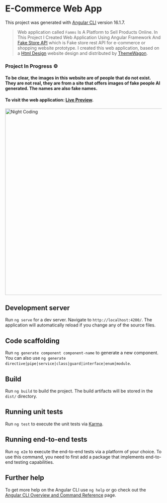 # E-Commerce Web App

This project was generated with [Angular CLI](https://github.com/angular/angular-cli) version 16.1.7.

> Web application called `Famms` Is A Platform to Sell Products Online. In This Project I Created Web Application Using Angular Framework And [Fake Store API](https://fakestoreapi.com/) which is Fake store rest API for e-commerce or shopping website prototype. I created this web application, based on a [Html Design](https://html.design) website design and distributed by [ThemeWagon](https://themewagon.com).

### Project In Progress ⚙️

####  To be clear, the images in this website are of people that do not exist. They are not real, they are from a site that offers images of fake people AI generated. The names are also fake names.

#### To visit the web application: [Live Preview](https://omar95-a.github.io/E-Commerce-Web-App/).

<img alt="Night Coding" src="https://github.com/Omar95-A/E-Commerce-Web-App/blob/main/src/assets/imgs/20240225174603-ezgif.com-crop.gif" width="600" align="center"/>

## Development server

Run `ng serve` for a dev server. Navigate to `http://localhost:4200/`. The application will automatically reload if you change any of the source files.

## Code scaffolding

Run `ng generate component component-name` to generate a new component. You can also use `ng generate directive|pipe|service|class|guard|interface|enum|module`.

## Build

Run `ng build` to build the project. The build artifacts will be stored in the `dist/` directory.

## Running unit tests

Run `ng test` to execute the unit tests via [Karma](https://karma-runner.github.io).

## Running end-to-end tests

Run `ng e2e` to execute the end-to-end tests via a platform of your choice. To use this command, you need to first add a package that implements end-to-end testing capabilities.

## Further help

To get more help on the Angular CLI use `ng help` or go check out the [Angular CLI Overview and Command Reference](https://angular.io/cli) page.
